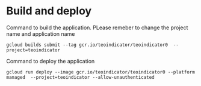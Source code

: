 # Build and deploy

Command to build the application. PLease remeber to change the project name and application name
```
gcloud builds submit --tag gcr.io/teoindicator/teoindicator0  --project=teoindicator
```

Command to deploy the application
```
gcloud run deploy --image gcr.io/teoindicator/teoindicator0 --platform managed  --project=teoindicator --allow-unauthenticated
```